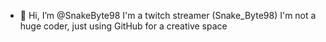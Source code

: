 - 👋 Hi, I’m @SnakeByte98
I'm a twitch streamer (Snake_Byte98)
I'm not a huge coder, just using GitHub for a creative space
<!---
SnakeByte98/SnakeByte98 is a ✨ special ✨ repository because its `README.md` (this file) appears on your GitHub profile.
You can click the Preview link to take a look at your changes.
--->

